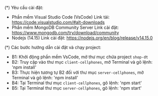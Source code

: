 (*) Yêu cầu cài đặt:
- Phần mềm Visual Studio Code (VsCode)
	Link tải: https://code.visualstudio.com/#alt-downloads
- Phần mềm MongoDB Community Server
	Link cài đặt: https://www.mongodb.com/try/download/community
- Nodejs (14.15)
	Link cài đặt: https://nodejs.org/en/blog/release/v14.15.0

(*) Các bước hướng dẫn cài đặt và chạy project:
- B1: Khởi động phần mềm VsCode, mở thư mục chứa project `shop-dt`
- B2: Truy cập vào thư mục `client-cellphones`, mở Terminal và gõ lệnh:
	'npm install'
- B3: Thực hiện tương tự B2 đối với thư mục `server-cellphones`, mở Terminal và gõ lệnh:
	'npm install'
- B4: Tại Terminal thư mục `client-cellphones`, gõ lệnh:
	'npm start'
- B5: Tại Terminal thư mục `server-cellphones`, gõ lệnh:
	'npm start'
    
